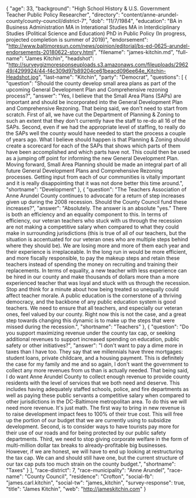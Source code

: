 {
  "age": 33,
  "background": "High School History & U.S. Government Teacher Public Policy Researcher",
  "directory": "content/anne-arundel-county/county-council/district-7",
  "dob": "11/7/1984",
  "education": "BA in Business Administration MA in Interational Studies MA in Interdiciplinary Studies (Political Science and Education) PhD in Public Policy (In progress, projected completion is summer of 2019)",
  "endorsement": "http://www.baltimoresun.com/news/opinion/editorial/bs-ed-0625-arundel-endorsements-20180622-story.html",
  "filename": "james-kitchin.md",
  "full-name": "James Kitchin",
  "headshot": "http://surveygizmoresponseuploads.s3.amazonaws.com/fileuploads/296249/4299924/44-f4c309d97b89204ce61beacd096ee64e_Kitchin-Headshot.jpg",
  "last-name": "Kitchin",
  "party": "Democrat",
  "questions": [
    {
      "question": "Should the county develop small area plans as part of the upcoming General Development Plan and Comprehensive rezoning process?",
      "answer": "Yes, I believe that the Small Area Plans (SAPs) are important and should be incorporated into the General Development Plan and Comprehensive Rezoning. That being said, we don't need to start from scratch. First of all, we have cut the Department of Planning & Zoning to such an extent that they don't currently have the staff to re-do all 16 of the SAPs. Second, even if we had the appropriate level of staffing, to really do the SAPs well the county would have needed to start the process a couple of years ago. What I believe should happen is that Planning & Zoning should create a scorecard for each of the SAPs that shows which parts of them have been accomplished and which parts have not. This could then be used as a jumping off point for informing the new General Development Plan. Moving forward, Small Area Planning should be made an integral part of all future General Development Plans and Comprehensive Rezoning processes. Getting input from each of our communities is vitally important and it is really disappointing that it was not done better this time around.",
      "shortname": "Development"
    },
    {
      "question": "The Teachers Association of Anne Arundel County continues to advocate for a return of step increases given up during the 2008 recession. Should the County Council fund these increases?",
      "answer": "Absolutely. The answer is an absolute \"yes.\" There is both an efficiency and an equality component to this. In terms of efficiency, our veteran teachers who stuck with us through the recession are not making a competitive salary when compared to what they could make in surrounding jurisdictions (this is true of all of our teachers, but the situation is accentuated for our veteran ones who are multiple steps behind where they should be). We are losing more and more of them each year and their experience is irreplaceable. In the long run in would be more efficient, and more fiscally responsible, to pay the makeup steps and retain these teachers instead of spending the money on recruiting and training their replacements. In terms of equality, a new teacher with less experience can be hired in our county and make thousands of dollars more than a more experienced teacher that was loyal and stuck with us through the recession. Stop and think for a minute about how being treated so unequally could affect teacher morale. A public education is the cornerstone of a thriving democracy, and the backbone of any public education system is good teachers. We need to ensure that all teachers, and especially our veteran ones, feel valued by our county. Right now this is not the case, and a great step towards changing this dynamic is to make up the steps that were missed during the recession.",
      "shortname": "Teachers"
    },
    {
      "question": "Do you support maximizing revenue under the county tax cap, or seeking additional revenues to support increased spending on education, public safety or other initiatives?",
      "answer": "I don't want to pay a dime more in taxes than I have too. They say that we millennials have three mortgages: student loans, private childcare, and a housing payment. This is definitely the case for my family and me and so again, I don't want the government to collect any more revenues from us than is actually needed. That being said, I do want Anne Arundel County to collect enough revenue to provide county residents with the level of services that we both need and deserve. This includes having adequately staffed schools, police, and fire departments as well as paying these public servants a competitive salary when compared to other jurisdictions in the DC-Baltimore metropolitan area. To do this we will need more revenue. It's just math. The first way to bring in new revenue is to raise development impact fees to 100% of their true cost. This will free up the portion of our budget that we are currently using to subsidize development. Second, is to consider ways to have tourists pay more for their use of our roads and for being protected by our public safety departments. Third, we need to stop giving corporate welfare in the form of multi-million dollar tax breaks to already-profitable big businesses. However, if we are honest, we will have to end up looking at restructuring the tax cap. We can and should still have one, but the current structure of our tax cap puts too much strain on the county budget.",
      "shortname": "Taxes"
    }
  ],
  "race-district": 7,
  "race-municipality": "Anne Arundel",
  "race-name": "County Council",
  "residence": "Crofton",
  "social-fb": "james.carl.kitchin",
  "social-tw": "james_kitchin",
  "survey-response": true,
  "title": "James Kitchin",
  "web": "http://jameskitchin.com"
}
